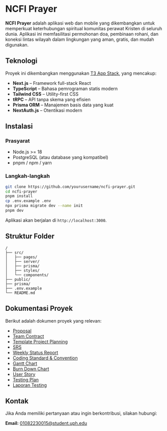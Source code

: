 # NCFI Prayer

**NCFI Prayer** adalah aplikasi web dan mobile yang dikembangkan untuk memperkuat keterhubungan spiritual komunitas perawat Kristen di seluruh dunia. Aplikasi ini memfasilitasi permohonan doa, pembinaan rohani, dan koneksi lintas wilayah dalam lingkungan yang aman, gratis, dan mudah digunakan.

## Teknologi

Proyek ini dikembangkan menggunakan [T3 App Stack](https://create.t3.gg/), yang mencakup:

- **Next.js** – Framework full-stack React
- **TypeScript** – Bahasa pemrograman statis modern
- **Tailwind CSS** – Utility-first CSS
- **tRPC** – API tanpa skema yang efisien
- **Prisma ORM** – Manajemen basis data yang kuat
- **NextAuth.js** – Otentikasi modern

## Instalasi

### Prasyarat

- Node.js >= 18
- PostgreSQL (atau database yang kompatibel)
- pnpm / npm / yarn

### Langkah-langkah

```bash
git clone https://github.com/yourusername/ncfi-prayer.git
cd ncfi-prayer
pnpm install
cp .env.example .env
npx prisma migrate dev --name init
pnpm dev
```

Aplikasi akan berjalan di `http://localhost:3000`.

## Struktur Folder

```
/
├── src/
│   ├── pages/
│   ├── server/
│   ├── prisma/
│   ├── styles/
│   └── components/
├── public/
├── prisma/
├── .env.example
└── README.md
```

## Dokumentasi Proyek

Berikut adalah dokumen proyek yang relevan:

- [Proposal](https://uph365-my.sharepoint.com/:w:/g/personal/01082230009_student_uph_edu/EWOo5jUx-qBApTIdTQJSKZcBHrCh--LEHF-1XMtrcDQnKA?e=esSC6T)
- [Team Contract](https://uph365-my.sharepoint.com/:w:/g/personal/01082230009_student_uph_edu/EUqJOei2UydKgWeleA_2UOEBP1fr4P_yrGb3FSMy-zPXsw?e=XUb3Eb)
- [Template Project Planning](https://uph365-my.sharepoint.com/:w:/g/personal/01082230009_student_uph_edu/EdINl8T_SLBBp7vDR7SUXgkB67Yv4ShK3CqA15liu1aO2Q?e=WfkUtv)
- [SRS](https://uph365-my.sharepoint.com/:w:/g/personal/01082230009_student_uph_edu/ETymW9AB4DxPq-_LpU2o664BkOeC5zLawUs6VuicBjPJZQ?e=t2ladX)
- [Weekly Status Report](https://uph365-my.sharepoint.com/:w:/g/personal/01082230009_student_uph_edu/EdJt6jfUuihKsH1iKmy2DSgBOJ5jNurydr_-Tlu0lJtjdw?e=p7INTk)
- [Coding Standard & Convention](https://uph365-my.sharepoint.com/:w:/g/personal/01082230009_student_uph_edu/Ea_c0MgKPMdGkHDPm169HWIBgXZAbjid4Wt8w_H1nAupUA?e=LFNfNc)
- [Gantt Chart](https://uph365-my.sharepoint.com/:x:/g/personal/01082230023_student_uph_edu/EUNY-uM1-RJFi0KjPFRVLUQBs7x8zQOFsD5pCwQwVzPbdw?rtime=dkRv5_163Ug)
- [Burn Down Chart](https://uph365-my.sharepoint.com/:x:/g/personal/01082230009_student_uph_edu/Ees3AgGfjipBhVGtaIusJHAB_N4_x2IamZzlHTV9ViJSvw?e=i002Lu)
- [User Story](https://uph365-my.sharepoint.com/:x:/g/personal/01082230009_student_uph_edu/EXExsqV_EgxOrpCdgdse7UMBMSpMf14d4ltYB6DFn_5yRg?e=HrStEL)
- [Testing Plan](https://uph365-my.sharepoint.com/:x:/g/personal/01082230009_student_uph_edu/EYTKKl-lVzhHr4drMzL8DcMBFyTH7e_Lg_JUieEyYiTDqQ?e=GlzoSw)
- [Laporan Testing](https://uph365-my.sharepoint.com/:w:/g/personal/01082230009_student_uph_edu/Ee58A79cLCpPoc5CwkLPO5wBCk3rJmD96zbX8clJnriynw?e=iAcGm7)

## Kontak

Jika Anda memiliki pertanyaan atau ingin berkontribusi, silakan hubungi:

**Email:** 01082230015@student.uph.edu
